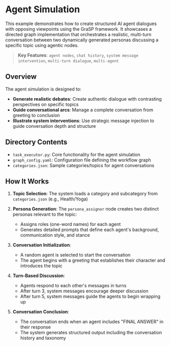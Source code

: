 # Agent Simulation

This example demonstrates how to create structured AI agent dialogues with opposing viewpoints using the GraSP framework. It showcases a directed graph implementation that orchestrates a realistic, multi-turn conversation between two dynamically generated personas discussing a specific topic using agentic nodes.

> **Key Features**:
> `agent nodes`, `chat history`, `system message intervention`, `multi-turn dialogue`, `multi-agent`

## Overview

The agent simulation is designed to:

- **Generate realistic debates**: Create authentic dialogue with contrasting perspectives on specific topics
- **Guide conversational arcs**: Manage a complete conversation from greeting to conclusion
- **Illustrate system interventions**: Use strategic message injection to guide conversation depth and structure

## Directory Contents

- `task_executor.py`: Core functionality for the agent simulation
- `graph_config.yaml`: Configuration file defining the workflow graph
- `categories.json`: Sample categories/topics for agent conversations

## How It Works

1. **Topic Selection**: The system loads a category and subcategory from `categories.json` (e.g., Health/Yoga)

2. **Persona Generation**: The `persona_assignor` node creates two distinct personas relevant to the topic:
   - Assigns roles (one-word names) for each agent
   - Generates detailed prompts that define each agent's background, communication style, and stance

3. **Conversation Initialization**: 
   - A random agent is selected to start the conversation
   - The agent begins with a greeting that establishes their character and introduces the topic

4. **Turn-Based Discussion**:
   - Agents respond to each other's messages in turns
   - After turn 3, system messages encourage deeper discussion
   - After turn 5, system messages guide the agents to begin wrapping up

5. **Conversation Conclusion**:
   - The conversation ends when an agent includes "FINAL ANSWER" in their response
   - The system generates structured output including the conversation history and taxonomy